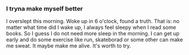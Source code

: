 ### I tryna make myself better
I overslept this morning. Woke up in 6 o'clock, found a truth. That is: no matter what time did I wake up, I always feel sleepy when I read some books.
So I guess I do not need more sleep in the morning. I can get up early and do some exercise like run, skateborad or some other can make me sweat.
It maybe make me alive. It's worth to try.